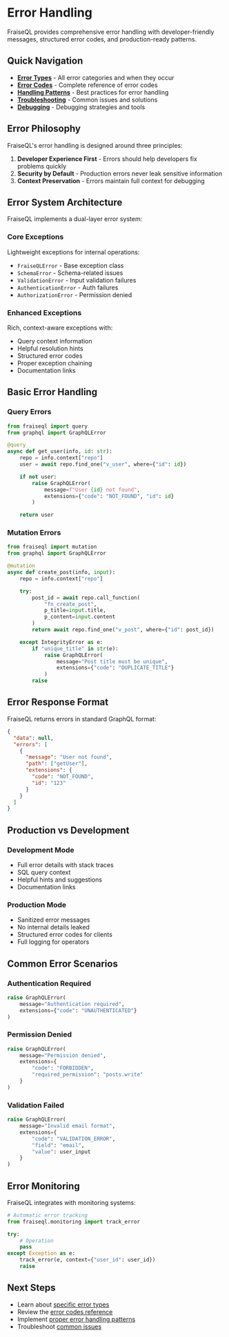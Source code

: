 # Error Handling

FraiseQL provides comprehensive error handling with developer-friendly messages, structured error codes, and production-ready patterns.

## Quick Navigation

- **[Error Types](./error-types.md)** - All error categories and when they occur
- **[Error Codes](./error-codes.md)** - Complete reference of error codes
- **[Handling Patterns](./handling-patterns.md)** - Best practices for error handling
- **[Troubleshooting](./troubleshooting.md)** - Common issues and solutions
- **[Debugging](./debugging.md)** - Debugging strategies and tools

## Error Philosophy

FraiseQL's error handling is designed around three principles:

1. **Developer Experience First** - Errors should help developers fix problems quickly
2. **Security by Default** - Production errors never leak sensitive information
3. **Context Preservation** - Errors maintain full context for debugging

## Error System Architecture

FraiseQL implements a dual-layer error system:

### Core Exceptions
Lightweight exceptions for internal operations:
- `FraiseQLError` - Base exception class
- `SchemaError` - Schema-related issues
- `ValidationError` - Input validation failures
- `AuthenticationError` - Auth failures
- `AuthorizationError` - Permission denied

### Enhanced Exceptions
Rich, context-aware exceptions with:
- Query context information
- Helpful resolution hints
- Structured error codes
- Proper exception chaining
- Documentation links

## Basic Error Handling

### Query Errors

```python
from fraiseql import query
from graphql import GraphQLError

@query
async def get_user(info, id: str):
    repo = info.context["repo"]
    user = await repo.find_one("v_user", where={"id": id})

    if not user:
        raise GraphQLError(
            message=f"User {id} not found",
            extensions={"code": "NOT_FOUND", "id": id}
        )

    return user
```

### Mutation Errors

```python
from fraiseql import mutation
from graphql import GraphQLError

@mutation
async def create_post(info, input):
    repo = info.context["repo"]

    try:
        post_id = await repo.call_function(
            "fn_create_post",
            p_title=input.title,
            p_content=input.content
        )
        return await repo.find_one("v_post", where={"id": post_id})

    except IntegrityError as e:
        if "unique_title" in str(e):
            raise GraphQLError(
                message="Post title must be unique",
                extensions={"code": "DUPLICATE_TITLE"}
            )
        raise
```

## Error Response Format

FraiseQL returns errors in standard GraphQL format:

```json
{
  "data": null,
  "errors": [
    {
      "message": "User not found",
      "path": ["getUser"],
      "extensions": {
        "code": "NOT_FOUND",
        "id": "123"
      }
    }
  ]
}
```

## Production vs Development

### Development Mode
- Full error details with stack traces
- SQL query context
- Helpful hints and suggestions
- Documentation links

### Production Mode
- Sanitized error messages
- No internal details leaked
- Structured error codes for clients
- Full logging for operators

## Common Error Scenarios

### Authentication Required
```python
raise GraphQLError(
    message="Authentication required",
    extensions={"code": "UNAUTHENTICATED"}
)
```

### Permission Denied
```python
raise GraphQLError(
    message="Permission denied",
    extensions={
        "code": "FORBIDDEN",
        "required_permission": "posts.write"
    }
)
```

### Validation Failed
```python
raise GraphQLError(
    message="Invalid email format",
    extensions={
        "code": "VALIDATION_ERROR",
        "field": "email",
        "value": user_input
    }
)
```

## Error Monitoring

FraiseQL integrates with monitoring systems:

```python
# Automatic error tracking
from fraiseql.monitoring import track_error

try:
    # Operation
    pass
except Exception as e:
    track_error(e, context={"user_id": user_id})
    raise
```

## Next Steps

- Learn about [specific error types](./error-types.md)
- Review the [error codes reference](./error-codes.md)
- Implement [proper error handling patterns](./handling-patterns.md)
- Troubleshoot [common issues](./troubleshooting.md)

